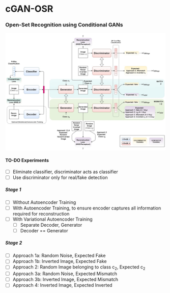 # cGAN-OSR
### Open-Set Recognition using Conditional GANs
![cGAN-OSR](draw/cGAN-OSR.jpg?raw=true "cGAN-OSR")


#### TO-DO Experiments
- [ ] Eliminate classifier, discriminator acts as classifier
- [ ] Use discriminator only for real/fake detection
##### Stage 1
- [ ] Without Autoencoder Training
- [ ] With Autoencoder Training, to ensure encoder captures all information required for reconstruction
- [ ] With Variational Autoencoder Training
    - [ ] Separate Decoder, Generator 
    - [ ] Decoder == Generator

##### Stage 2
- [ ] Approach 1a: Random Noise, Expected Fake
- [ ] Approach 1b: Inverted Image, Expected Fake
- [ ] Approach 2: Random Image belonging to class c<sub>2</sub>, Expected c<sub>2</sub>
- [ ] Approach 3a: Random Noise, Expected Mismatch
- [ ] Approach 3b: Inverted Image, Expected Mismatch
- [ ] Approach 4: Inverted Image, Expected Inverted
